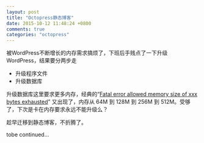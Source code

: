 ```yaml
---
layout: post
title: "Octopress静态博客"
date: 2015-10-12 11:48:24 +0800
comments: true
categories: "octopress"
---
```

被WordPress不断增长的内存需求搞烦了，下班后手贱点了一下升级WordPress，结果要分两步走

- 升级程序文件
- 升级数据库

升级数据库这里要求更多内存，经典的“[Fatal error allowed memory size of xxx bytes exhausted](https://wordpress.org/support/topic/fatal-error-allowed-memory-size-of-33554432-bytes-exhausted-2?replies=24)” 又出现了，内存从 64M 到 128M 到 256M 到 512M。受够了，下次是卡在内存要求永远不能升级么？

趁早迁移到静态博客，不折腾了。

tobe continued...